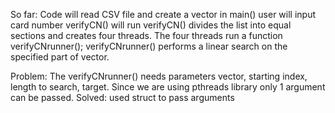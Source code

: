 So far:
Code will read CSV file and create a vector in main()
user will input card number
verifyCN() will run
verifyCN() divides the list into equal sections and creates four threads. The four threads run a function verifyCNrunner();
verifyCNrunner() performs a linear search on the specified part of vector.

Problem:
The verifyCNrunner() needs parameters vector, starting index, length to search, target. Since we are using pthreads library only 1 argument can be passed.
Solved:
used struct to pass arguments
